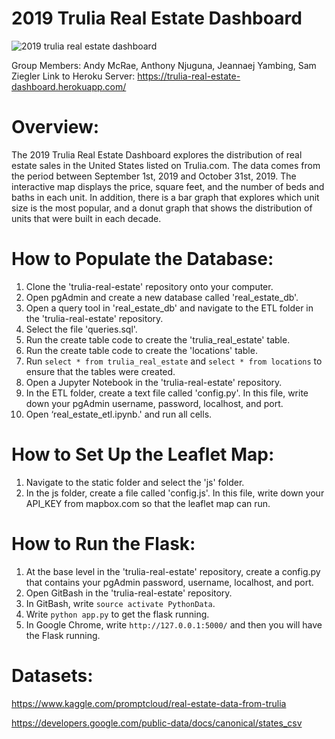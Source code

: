 # 2019 Trulia Real Estate Dashboard

![2019 trulia real estate dashboard](https://user-images.githubusercontent.com/73489414/118370635-2cf1b480-b56e-11eb-8469-9900671bd784.png)

Group Members: Andy McRae, Anthony Njuguna, Jeannaej Yambing, Sam Ziegler
Link to Heroku Server: https://trulia-real-estate-dashboard.herokuapp.com/

# Overview:
The 2019 Trulia Real Estate Dashboard explores the distribution of real estate sales in the United States listed on Trulia.com. 
 The data comes from the period between September 1st, 2019 and October 31st, 2019. The interactive map displays the price, square feet, and the number of beds and baths in each unit. 
 In addition, there is a bar graph that explores which unit size is the most popular,
 and a donut graph that shows the distribution of units that were built in each decade.

# How to Populate the Database:
1.	Clone the 'trulia-real-estate' repository onto your computer.
2.	Open pgAdmin and create a new database called 'real_estate_db'.
3.	Open a query tool in 'real_estate_db' and navigate to the ETL folder in the 'trulia-real-estate' repository.
4.	Select the file 'queries.sql'.
5.	Run the create table code to create the 'trulia_real_estate' table. 
6.	Run the create table code to create the 'locations' table.
7.	Run `select * from trulia_real_estate` and `select * from locations` to ensure that the tables were created.
8.	Open a Jupyter Notebook in the 'trulia-real-estate' repository. 
9.  In the ETL folder, create a text file called 'config.py'. In this file, write down your pgAdmin username, password, localhost, and port.
10.	Open ‘real_estate_etl.ipynb.' and run all cells.

# How to Set Up the Leaflet Map:
1. Navigate to the static folder and select the 'js' folder.
2. In the js folder, create a file called 'config.js'. In this file, write down your API_KEY from mapbox.com so that the leaflet map can run.

# How to Run the Flask:
1. At the base level in the 'trulia-real-estate' repository, create a config.py that contains your pgAdmin password, username, localhost, and port.
2. Open GitBash in the 'trulia-real-estate' repository.
3. In GitBash, write `source activate PythonData`.
4. Write `python app.py` to get the flask running.
5. In Google Chrome, write `http://127.0.0.1:5000/` and then you will have the Flask running. 

# Datasets: 
https://www.kaggle.com/promptcloud/real-estate-data-from-trulia 

https://developers.google.com/public-data/docs/canonical/states_csv

